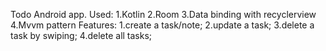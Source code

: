 Todo Android app.
Used:
  1.Kotlin
  2.Room
  3.Data binding with recyclerview
  4.Mvvm pattern
Features:
  1.create a task/note;
  2.update a task;
  3.delete a task by swiping;
  4.delete all tasks;

